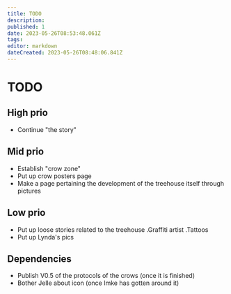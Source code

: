 ```yaml
---
title: TODO
description: 
published: 1
date: 2023-05-26T08:53:48.061Z
tags: 
editor: markdown
dateCreated: 2023-05-26T08:48:06.841Z
---
```


# TODO

## High prio
- Continue "the story"


## Mid prio
- Establish "crow zone"
- Put up crow posters page
- Make a page pertaining the development of the treehouse itself through pictures

## Low prio
- Put up loose stories related to the treehouse
.Graffiti artist
.Tattoos
- Put up Lynda's pics

## Dependencies

- Publish V0.5 of the protocols of the crows (once it is finished)
- Bother Jelle about icon (once Imke has gotten around it)